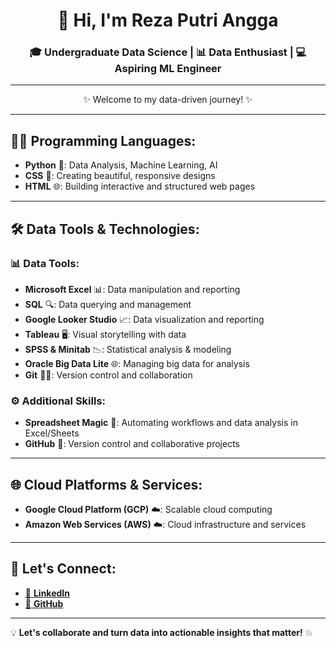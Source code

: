 <div align="center">

# 👋 Hi, I'm **Reza Putri Angga**  
### 🎓 Undergraduate Data Science | 📊 Data Enthusiast | 💻 Aspiring ML Engineer

---

✨ Welcome to my data-driven journey! ✨

</div>

---

## 🧑‍💻 **Programming Languages**:
- **Python** 🐍: Data Analysis, Machine Learning, AI  
- **CSS** 🎨: Creating beautiful, responsive designs  
- **HTML** 🌐: Building interactive and structured web pages  

---

## 🛠️ **Data Tools & Technologies**:
### 📊 **Data Tools**:
- **Microsoft Excel** 📊: Data manipulation and reporting  
- **SQL** 🔍: Data querying and management  
- **Google Looker Studio** 📈: Data visualization and reporting  
- **Tableau** 🖥️: Visual storytelling with data  
- **SPSS & Minitab** 📉: Statistical analysis & modeling  
- **Oracle Big Data Lite** 🌐: Managing big data for analysis  
- **Git** 🧑‍💻: Version control and collaboration  

### ⚙️ **Additional Skills**:
- **Spreadsheet Magic** 📅: Automating workflows and data analysis in Excel/Sheets  
- **GitHub** 🐙: Version control and collaborative projects

---

## 🌐 **Cloud Platforms & Services**:
- **Google Cloud Platform (GCP)** ☁️: Scalable cloud computing  
- **Amazon Web Services (AWS)** ☁️: Cloud infrastructure and services  

---

## 📱 **Let's Connect**:
- [🔗 **LinkedIn**](https://linkedin.com/in/rrezaputriaa/)
- [🐙 **GitHub**](https://github.com/rrezaputria)

---

💡 **Let's collaborate and turn data into actionable insights that matter!** 💥  

